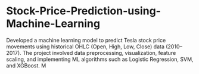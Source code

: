 # Stock-Price-Prediction-using-Machine-Learning
Developed a machine learning model to predict Tesla stock price movements using historical OHLC (Open, High, Low, Close) data (2010–2017). The project involved data preprocessing, visualization, feature scaling, and implementing ML algorithms such as Logistic Regression, SVM, and XGBoost. M
